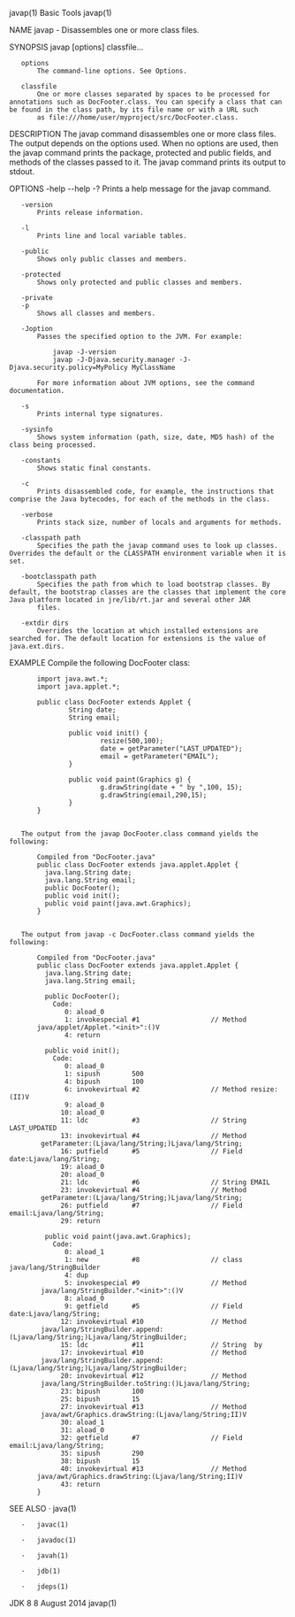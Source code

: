 javap(1)                                                                                         Basic Tools                                                                                         javap(1)



NAME
       javap - Disassembles one or more class files.

SYNOPSIS
           javap [options] classfile...

       options
           The command-line options. See Options.

       classfile
           One or more classes separated by spaces to be processed for annotations such as DocFooter.class. You can specify a class that can be found in the class path, by its file name or with a URL such
           as file:///home/user/myproject/src/DocFooter.class.

DESCRIPTION
       The javap command disassembles one or more class files. The output depends on the options used. When no options are used, then the javap command prints the package, protected and public fields, and
       methods of the classes passed to it. The javap command prints its output to stdout.

OPTIONS
       -help
       --help
       -?
           Prints a help message for the javap command.

       -version
           Prints release information.

       -l
           Prints line and local variable tables.

       -public
           Shows only public classes and members.

       -protected
           Shows only protected and public classes and members.

       -private
       -p
           Shows all classes and members.

       -Joption
           Passes the specified option to the JVM. For example:

               javap -J-version
               javap -J-Djava.security.manager -J-Djava.security.policy=MyPolicy MyClassName

           For more information about JVM options, see the command documentation.

       -s
           Prints internal type signatures.

       -sysinfo
           Shows system information (path, size, date, MD5 hash) of the class being processed.

       -constants
           Shows static final constants.

       -c
           Prints disassembled code, for example, the instructions that comprise the Java bytecodes, for each of the methods in the class.

       -verbose
           Prints stack size, number of locals and arguments for methods.

       -classpath path
           Specifies the path the javap command uses to look up classes. Overrides the default or the CLASSPATH environment variable when it is set.

       -bootclasspath path
           Specifies the path from which to load bootstrap classes. By default, the bootstrap classes are the classes that implement the core Java platform located in jre/lib/rt.jar and several other JAR
           files.

       -extdir dirs
           Overrides the location at which installed extensions are searched for. The default location for extensions is the value of java.ext.dirs.

EXAMPLE
       Compile the following DocFooter class:

           import java.awt.*;
           import java.applet.*;

           public class DocFooter extends Applet {
                   String date;
                   String email;

                   public void init() {
                           resize(500,100);
                           date = getParameter("LAST_UPDATED");
                           email = getParameter("EMAIL");
                   }

                   public void paint(Graphics g) {
                           g.drawString(date + " by ",100, 15);
                           g.drawString(email,290,15);
                   }
           }


       The output from the javap DocFooter.class command yields the following:

           Compiled from "DocFooter.java"
           public class DocFooter extends java.applet.Applet {
             java.lang.String date;
             java.lang.String email;
             public DocFooter();
             public void init();
             public void paint(java.awt.Graphics);
           }


       The output from javap -c DocFooter.class command yields the following:

           Compiled from "DocFooter.java"
           public class DocFooter extends java.applet.Applet {
             java.lang.String date;
             java.lang.String email;

             public DocFooter();
               Code:
                  0: aload_0
                  1: invokespecial #1                  // Method
           java/applet/Applet."<init>":()V
                  4: return

             public void init();
               Code:
                  0: aload_0
                  1: sipush        500
                  4: bipush        100
                  6: invokevirtual #2                  // Method resize:(II)V
                  9: aload_0
                 10: aload_0
                 11: ldc           #3                  // String LAST_UPDATED
                 13: invokevirtual #4                  // Method
            getParameter:(Ljava/lang/String;)Ljava/lang/String;
                 16: putfield      #5                  // Field date:Ljava/lang/String;
                 19: aload_0
                 20: aload_0
                 21: ldc           #6                  // String EMAIL
                 23: invokevirtual #4                  // Method
            getParameter:(Ljava/lang/String;)Ljava/lang/String;
                 26: putfield      #7                  // Field email:Ljava/lang/String;
                 29: return

             public void paint(java.awt.Graphics);
               Code:
                  0: aload_1
                  1: new           #8                  // class java/lang/StringBuilder
                  4: dup
                  5: invokespecial #9                  // Method
            java/lang/StringBuilder."<init>":()V
                  8: aload_0
                  9: getfield      #5                  // Field date:Ljava/lang/String;
                 12: invokevirtual #10                 // Method
            java/lang/StringBuilder.append:(Ljava/lang/String;)Ljava/lang/StringBuilder;
                 15: ldc           #11                 // String  by
                 17: invokevirtual #10                 // Method
            java/lang/StringBuilder.append:(Ljava/lang/String;)Ljava/lang/StringBuilder;
                 20: invokevirtual #12                 // Method
            java/lang/StringBuilder.toString:()Ljava/lang/String;
                 23: bipush        100
                 25: bipush        15
                 27: invokevirtual #13                 // Method
            java/awt/Graphics.drawString:(Ljava/lang/String;II)V
                 30: aload_1
                 31: aload_0
                 32: getfield      #7                  // Field email:Ljava/lang/String;
                 35: sipush        290
                 38: bipush        15
                 40: invokevirtual #13                 // Method
           java/awt/Graphics.drawString:(Ljava/lang/String;II)V
                 43: return
           }


SEE ALSO
       ·   java(1)

       ·   javac(1)

       ·   javadoc(1)

       ·   javah(1)

       ·   jdb(1)

       ·   jdeps(1)



JDK 8                                                                                           8 August 2014                                                                                        javap(1)
